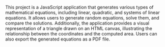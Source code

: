 This project is a JavaScript application that generates various types of mathematical equations, including linear, quadratic, and systems of linear equations. It allows users to generate random equations, solve them, and compare the solutions. Additionally, the application provides a visual representation of a triangle drawn on an HTML canvas, illustrating the relationship between the coordinates and the computed area. Users can also export the generated equations as a PDF file.
